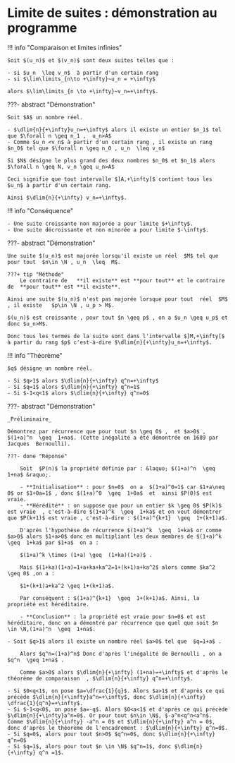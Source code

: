 # Limite de suites : démonstration au programme

!!! info "Comparaison et limites infinies"

    Soit $(u_n)$ et $(v_n)$ sont deux suites telles que :
    
    - si $u_n  \leq v_n$  à partir d'un certain rang 
    - si $\lim\limits_{n\to +\infty}~u_n = +\infty$

    alors $\lim\limits_{n \to +\infty}~v_n=+\infty$.


???- abstract "Démonstration"

    Soit $A$ un nombre réel.

    - $\dlim{n}{+\infty}u_n=+\infty$ alors il existe un entier $n_1$ tel que $\forall n \geq n_1 ,  u_n>A$
    - Comme $u_n <v_n$ à partir d'un certain rang , il existe un rang $n_0$ tel que $\forall n \geq n_0 , u_n  \leq v_n$

    Si $N$ désigne le plus grand des deux nombres $n_0$ et $n_1$ alors $\forall n \geq N, v_n \geq u_n>A$

    Ceci signifie que tout intervalle $]A,+\infty[$ contient tous les $u_n$ à partir d'un certain rang. 
    
    Ainsi $\dlim{n}{+\infty} v_n=+\infty$.

!!! info "Conséquence"

    - Une suite croissante non majorée a pour limite $+\infty$.
    - Une suite décroissante et non minorée a pour limite $-\infty$.

???- abstract "Démonstration"

    Une suite $(u_n)$ est majorée lorsqu'il existe un réel  $M$ tel que   pour tout  $n\in \N , u_n  \leq  M$.
    
    ???+ tip "Méthode"
        Le contraire de   **il existe** est **pour tout** et le contraire de  **pour tout** est **il existe**.

    Ainsi une suite $(u_n)$ n'est pas majorée lorsque pour tout  réel  $M$ , il existe   $p\in \N , u_p > M$.
    
    $(u_n)$ est croissante , pour tout $n \geq p$ , on a $u_n \geq u_p$ et donc $u_n>M$.
    
    Donc tous les termes de la suite sont dans l'intervalle $]M,+\infty[$ à partir du rang $p$ c'est-à-dire $\dlim{n}{+\infty}u_n=+\infty$.

!!! info "Théorème"

    $q$ désigne un nombre réel.

    - Si $q>1$ alors $\dlim{n}{+\infty} q^n=+\infty$  
    - Si $q=1$ alors $\dlim{n}{+\infty} q^n=1$
    - Si $-1<q<1$ alors $\dlim{n}{+\infty} q^n=0$

???- abstract "Démonstration"

    _Préliminaire_
    
    Démontrez par récurrence que pour tout $n \geq 0$ ,  et $a>0$ , $(1+a)^n  \geq  1+na$. (Cette inégalité a été démontrée en 1689 par Jacques  Bernoulli).
    
    ???- done "Réponse"
    
        Soit  $P(n)$ la propriété définie par : &laquo; $(1+a)^n  \geq  1+na$ &raquo;.

        - **Initialisation** : pour $n=0$  on a  $(1+a)^0=1$ car $1+a\neq 0$ or $1+0a=1$ , donc $(1+a)^0  \geq  1+0a$  et  ainsi $P(0)$ est   vraie.
        - **Hérédité** : on suppose que pour un entier $k \geq 0$ $P(k)$ est vraie  , c'est-à-dire $(1+a)^k  \geq  1+ka$ et on veut démontrer que $P(k+1)$ est vraie , c'est-à-dire : $(1+a)^{k+1}  \geq  1+(k+1)a$.

        D'après l'hypothèse de récurrence $(1+a)^k  \geq  1+ka$ or comme $a>0$ alors $1+a>0$ donc en multipliant les deux membres de $(1+a)^k \geq  1+ka$ par $1+a$  on a : 
        
        $(1+a)^k \times (1+a) \geq  (1+ka)(1+a)$ .
        
        Mais $(1+ka)(1+a)=1+a+ka+ka^2=1+(k+1)a+ka^2$ alors comme $ka^2 \geq 0$ ,on a :
        
        $1+(k+1)a+ka^2 \geq 1+(k+1)a$.

        Par conséquent : $(1+a)^{k+1}  \geq  1+(k+1)a$. Ainsi, la propriété est héréditaire.

        - **Conclusion** : la propriété est vraie pour $n=0$ et est héréditaire, donc on a démontré par récurrence que quel que soit $n \in \N,(1+a)^n  \geq  1+na$.

    - Soit $q>1$ alors il existe un nombre réel $a>0$ tel que  $q=1+a$ .

        Alors $q^n=(1+a)^n$ Donc d'après l'inégalité de Bernoulli , on a $q^n  \geq 1+na$ .
    
        Comme $a>0$ alors $\dlim{n}{+\infty} (1+na)=+\infty$ et d'après le théorème de comparaison  , $\dlim{n}{+\infty} q^n=+\infty$.

    - Si $0<q<1$, on pose $a=\dfrac{1}{q}$. Alors $a>1$ et d'après ce qui précède $\dlim{n}{+\infty}a^n=+\infty$, donc $\dlim{n}{+\infty} \dfrac{1}{q^n}=+\infty$.
    - Si $-1<q<0$, on pose $a=-q$. Alors $0<a<1$ et d'après ce qui précède $\dlim{n}{+\infty}a^n=0$. Or pour tout $n\in \N$, $-a^n<q^n<a^n$. Comme $\dlim{n}{+\infty} -a^n = 0$ et $\dlim{n}{+\infty} a^n = 0$, donc d'après le théorème de l'encadrement : $\dlim{n}{+\infty} q^n=0$.
    - Si $q=0$, alors pour tout $n>0$ $q^n=0$, donc $\dlim{n}{+\infty} q^n=0$
    - Si $q=1$, alors pour tout $n \in \N$ $q^n=1$, donc $\dlim{n}{+\infty} q^n =1$.